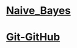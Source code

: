 # [Naive_Bayes](Naive_Bayes/Notebook/Naive_Bayes.ipynb)
# [Git-GitHub](Naive_Bayes/Notebook/Naive_Bayes.ipynb)
